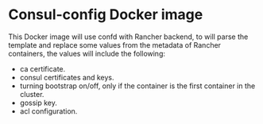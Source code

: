 # Consul-config Docker image

This Docker image will use confd with Rancher backend, to will parse the template and replace some values from the metadata of Rancher containers, the values will include the following:

- ca certificate.
- consul certificates and keys.
- turning bootstrap on/off, only if the container is the first container in the cluster.
- gossip key.
- acl configuration.

